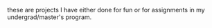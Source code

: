 these are projects I have either done for fun or for assignments in my undergrad/master's program. 

